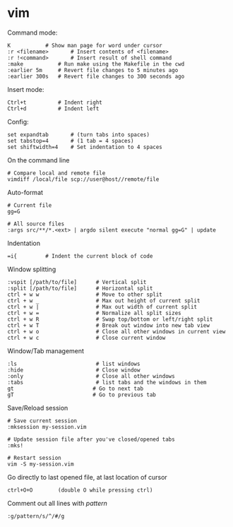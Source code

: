 # vim

Command mode:

	K 			# Show man page for word under cursor
	:r <filename>		# Insert contents of <filename>
	:r !<command>		# Insert result of shell command
	:make			# Run make using the Makefile in the cwd
    :earlier 5m     # Revert file changes to 5 minutes ago
    :earlier 300s   # Revert file changes to 300 seconds ago

Insert mode:

	Ctrl+t 			# Indent right
	Ctrl+d			# Indent left
	
Config:

	set expandtab		# (turn tabs into spaces)
	set tabstop=4		# (1 tab = 4 spaces)
	set shiftwidth=4	# Set indentation to 4 spaces

On the command line
	
	# Compare local and remote file
	vimdiff /local/file scp://user@host//remote/file

Auto-format
    
    # Current file
    gg=G

    # All source files
    :args src/**/*.<ext> | argdo silent execute "normal gg=G" | update

Indentation

    =i{         # Indent the current block of code

Window splitting

    :vspit [/path/to/file]      # Vertical split
    :split [/path/to/file]      # Horizontal split
    ctrl + w w                  # Move to other split
    ctrl + w _                  # Max out height of current split
    ctrl + w |                  # Max out width of current split
    ctrl + w =                  # Normalize all split sizes
    ctrl + w R                  # Swap top/bottom or left/right split
    ctrl + w T                  # Break out window into new tab view
    ctrl + w o                  # Close all other windows in current view
    ctrl + w c                  # Close current window

Window/Tab management

    :ls                         # list windows
    :hide                       # Close window
    :only                       # Close all other windows
    :tabs                       # list tabs and the windows in them
    gt                         # Go to next tab
    gT                         # Go to previous tab

Save/Reload session

    # Save current session
    :mksession my-session.vim

    # Update session file after you've closed/opened tabs
    :mks!

    # Restart session
    vim -S my-session.vim
	

Go directly to last opened file, at last location of cursor

    ctrl+O+O        (double O while pressing ctrl)

Comment out all lines with *pattern*

    :g/pattern/s/^/#/g 
